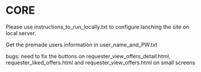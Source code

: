 # CORE
Please use instructions_to_run_locally.txt to configure lanching the site on local server.

Get the premade users information in user_name_and_PW.txt


bugs:
need to fix the buttons on requester_view_offers_detail.html, requester_liked_offers.html and
requester_view_offers.html on small screens